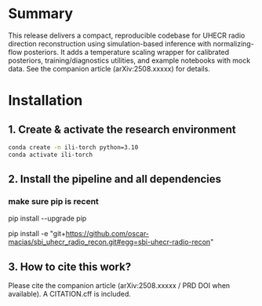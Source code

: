 # Summary

This release delivers a compact, reproducible codebase for UHECR radio direction reconstruction using simulation-based inference with normalizing-flow posteriors. It adds a temperature scaling wrapper for calibrated posteriors, training/diagnostics utilities, and example notebooks with mock data. See the companion article (arXiv:2508.xxxxx) for details.

# Installation

## 1.  Create & activate the research environment
```bash
conda create -n ili-torch python=3.10
conda activate ili-torch
```
## 2. Install the pipeline and all dependencies
### make sure pip is recent
pip install --upgrade pip

pip install -e "git+https://github.com/oscar-macias/sbi_uhecr_radio_recon.git#egg=sbi-uhecr-radio-recon"

## 3. How to cite this work?
Please cite the companion article (arXiv:2508.xxxxx / PRD DOI when available). A CITATION.cff is included.
